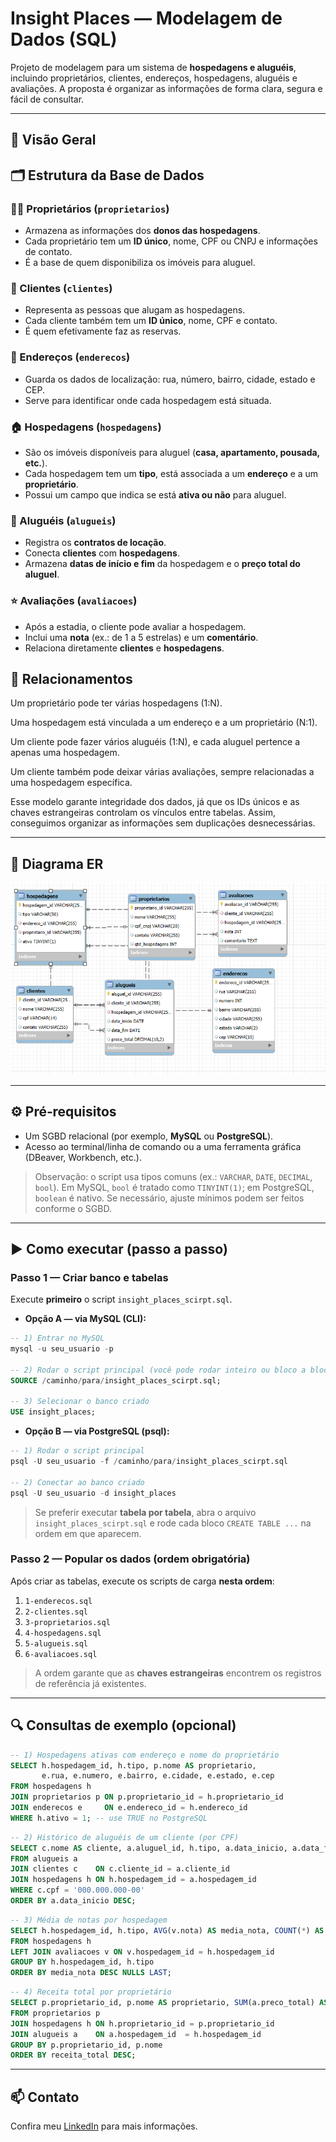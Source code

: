 # Insight Places — Modelagem de Dados (SQL)

Projeto de modelagem para um sistema de **hospedagens e aluguéis**, incluindo proprietários, clientes, endereços, hospedagens, aluguéis e avaliações. A proposta é organizar as informações de forma clara, segura e fácil de consultar.

---

## 🔎 Visão Geral
## 🗂 Estrutura da Base de Dados

### 🧑‍💼 Proprietários (`proprietarios`)
- Armazena as informações dos **donos das hospedagens**.  
- Cada proprietário tem um **ID único**, nome, CPF ou CNPJ e informações de contato.  
- É a base de quem disponibiliza os imóveis para aluguel.  

### 👤 Clientes (`clientes`)
- Representa as pessoas que alugam as hospedagens.  
- Cada cliente também tem um **ID único**, nome, CPF e contato.  
- É quem efetivamente faz as reservas.  

### 📍 Endereços (`enderecos`)
- Guarda os dados de localização: rua, número, bairro, cidade, estado e CEP.  
- Serve para identificar onde cada hospedagem está situada.  

### 🏠 Hospedagens (`hospedagens`)
- São os imóveis disponíveis para aluguel (**casa, apartamento, pousada, etc.**).  
- Cada hospedagem tem um **tipo**, está associada a um **endereço** e a um **proprietário**.  
- Possui um campo que indica se está **ativa ou não** para aluguel.  

### 📑 Aluguéis (`alugueis`)
- Registra os **contratos de locação**.  
- Conecta **clientes** com **hospedagens**.  
- Armazena **datas de início e fim** da hospedagem e o **preço total do aluguel**.  

### ⭐ Avaliações (`avaliacoes`)
- Após a estadia, o cliente pode avaliar a hospedagem.  
- Inclui uma **nota** (ex.: de 1 a 5 estrelas) e um **comentário**.  
- Relaciona diretamente **clientes** e **hospedagens**.  

## 🔗 **Relacionamentos**

Um proprietário pode ter várias hospedagens (1:N).

Uma hospedagem está vinculada a um endereço e a um proprietário (N:1).

Um cliente pode fazer vários aluguéis (1:N), e cada aluguel pertence a apenas uma hospedagem.

Um cliente também pode deixar várias avaliações, sempre relacionadas a uma hospedagem específica.

Esse modelo garante integridade dos dados, já que os IDs únicos e as chaves estrangeiras controlam os vínculos entre tabelas. Assim, conseguimos organizar as informações sem duplicações desnecessárias.

---

## 🧭 Diagrama ER

![Diagrama ER](./diagrama_er.png)

---

## ⚙️ Pré‑requisitos

* Um SGBD relacional (por exemplo, **MySQL** ou **PostgreSQL**).
* Acesso ao terminal/linha de comando ou a uma ferramenta gráfica (DBeaver, Workbench, etc.).

> Observação: o script usa tipos comuns (ex.: `VARCHAR`, `DATE`, `DECIMAL`, `bool`). Em MySQL, `bool` é tratado como `TINYINT(1)`; em PostgreSQL, `boolean` é nativo. Se necessário, ajuste mínimos podem ser feitos conforme o SGBD.

---

## ▶️ Como executar (passo a passo)

### Passo 1 — Criar banco e tabelas

Execute **primeiro** o script `insight_places_scirpt.sql`.

* **Opção A — via MySQL (CLI):**

```sql
-- 1) Entrar no MySQL
mysql -u seu_usuario -p

-- 2) Rodar o script principal (você pode rodar inteiro ou bloco a bloco — tabela por tabela)
SOURCE /caminho/para/insight_places_scirpt.sql;

-- 3) Selecionar o banco criado
USE insight_places;
```

* **Opção B — via PostgreSQL (psql):**

```sql
-- 1) Rodar o script principal
psql -U seu_usuario -f /caminho/para/insight_places_scirpt.sql

-- 2) Conectar ao banco criado
psql -U seu_usuario -d insight_places
```

> Se preferir executar **tabela por tabela**, abra o arquivo `insight_places_scirpt.sql` e rode cada bloco `CREATE TABLE ...` na ordem em que aparecem.

### Passo 2 — Popular os dados (ordem obrigatória)

Após criar as tabelas, execute os scripts de carga **nesta ordem**:

1. `1-enderecos.sql`
2. `2-clientes.sql`
3. `3-proprietarios.sql`
4. `4-hospedagens.sql`
5. `5-alugueis.sql`
6. `6-avaliacoes.sql`

> A ordem garante que as **chaves estrangeiras** encontrem os registros de referência já existentes.

---

## 🔍 Consultas de exemplo (opcional)

```sql
-- 1) Hospedagens ativas com endereço e nome do proprietário
SELECT h.hospedagem_id, h.tipo, p.nome AS proprietario,
       e.rua, e.numero, e.bairro, e.cidade, e.estado, e.cep
FROM hospedagens h
JOIN proprietarios p ON p.proprietario_id = h.proprietario_id
JOIN enderecos e     ON e.endereco_id = h.endereco_id
WHERE h.ativo = 1; -- use TRUE no PostgreSQL
```

```sql
-- 2) Histórico de aluguéis de um cliente (por CPF)
SELECT c.nome AS cliente, a.aluguel_id, h.tipo, a.data_inicio, a.data_fim, a.preco_total
FROM alugueis a
JOIN clientes c    ON c.cliente_id = a.cliente_id
JOIN hospedagens h ON h.hospedagem_id = a.hospedagem_id
WHERE c.cpf = '000.000.000-00'
ORDER BY a.data_inicio DESC;
```

```sql
-- 3) Média de notas por hospedagem
SELECT h.hospedagem_id, h.tipo, AVG(v.nota) AS media_nota, COUNT(*) AS qtd_avaliacoes
FROM hospedagens h
LEFT JOIN avaliacoes v ON v.hospedagem_id = h.hospedagem_id
GROUP BY h.hospedagem_id, h.tipo
ORDER BY media_nota DESC NULLS LAST;
```

```sql
-- 4) Receita total por proprietário
SELECT p.proprietario_id, p.nome AS proprietario, SUM(a.preco_total) AS receita_total
FROM proprietarios p
JOIN hospedagens h ON h.proprietario_id = p.proprietario_id
JOIN alugueis a    ON a.hospedagem_id  = h.hospedagem_id
GROUP BY p.proprietario_id, p.nome
ORDER BY receita_total DESC;
```

---

## 📫 Contato

Confira meu [LinkedIn](https://www.linkedin.com/in/miguel-lopes-ab8a97268/) para mais informações.